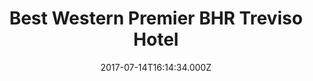 ---
date: 2017-07-14T16:14:34.000Z
title: Best Western Premier BHR Treviso Hotel
latitude: 45.66850616006014
longitude: 12.180326250381768
url: https://www.bestwestern.com/en_US/book/hotel-rooms.98323.html?iata=00171890&ssob=BLBWI0003G
category: checkin
---